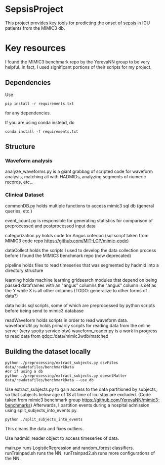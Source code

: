 # SepsisProject
This project provides key tools for predicting the onset of sepsis in ICU patients from the MIMIC3 db.

# Key resources
I found the MIMIC3 benchmark repo by the YerevaNN group to be very helpful.
In fact, I used significant portions of their scripts for my project.

## Dependencies
Use
```
pip install -r requirements.txt
```
for any dependencies.

If you are using conda instead, do
```
conda install -f requirements.txt
```

## Structure

### Waveform analysis
analyze_waveforms.py is a giant grabbag of scripted code for waveform analysis, matching all with HADMIDs, analyzing segments of numeric records, etc...

### Clinical Dataset
commonDB.py holds multiple functions to access mimic3 sql db (general queries, etc.)

event_count.py is responsible for generating statistics for comparison of preprocessed and postprocessed input data

categorization.py holds code for Angus criterion (sql script taken from MIMIC3 code repo https://github.com/MIT-LCP/mimic-code)

dataCollect holds the scripts I used to develop the data collection process before I found
the MIMIC3 benchmark repo (now deprecated)

pipeline holds files to read timeseries that was segmented by hadmid into a directory structure

learning holds machine learning gridsearch modules that depend on being passed dataframes with an "angus" columns
the "angus" column is set as the Y while X is all other columns (TODO: generalize to other forms of data?)

data holds sql scripts, some of which are preprocessed by python scripts before being send to mimic3 database

readWaveform holds scripts in order to read waveform data.
waveformUtil.py holds primarily scripts for reading data from the online server (very spotty service btw)
waveform_reader.py is a work in progress to read data from qdqc:/data/mimic3wdb/matched

## Building the dataset locally
```
python ./preprocessing/extract_subjects.py csvFiles data/rawdatafiles/benchmarkData
#or if using a db
python ./preprocessing/extract_subjects.py doesntMatter data/rawdatafiles/benchmarkData --use_db
```
Use extract_subjects.py to gain access to the data partitioned by subjects, so that subjects below age of 18 at time of icu stay are excluded.
(Code taken from mimic3 benchmark group https://github.com/YerevaNN/mimic3-benchmarks)
Afterwards, I partition events during a hospital admission using split_subjects_into_events.py.
```
python ./split_subjects_into_events
```
This cleans the data and fixes outliers.

Use hadmid_reader object to access timeseries of data.

main.py runs LogisticRegression and random_forest classifiers.
runTrainpad.sh runs the NN.
runTrainpad2.sh runs more configurations of the NN.
